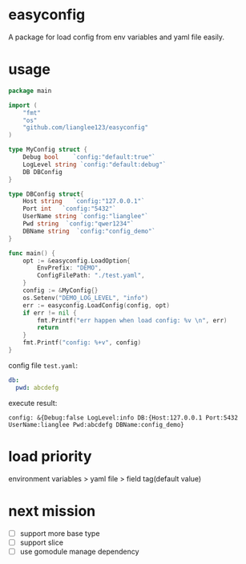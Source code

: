 # easyconfig
A package for load config from env variables and yaml file easily.

# usage
```go
package main

import (
    "fmt"
    "os"
	"github.com/lianglee123/easyconfig"
)

type MyConfig struct {
	Debug bool    `config:"default:true"`
	LogLevel string `config:"default:debug"`
	DB DBConfig
}

type DBConfig struct{
	Host string   `config:"127.0.0.1"`
	Port int   `config:"5432"`
	UserName string `config:"lianglee"`
	Pwd string  `config:"qwer1234"`
	DBName string  `config:"config_demo"`
}

func main() {
	opt := &easyconfig.LoadOption{
		EnvPrefix: "DEMO",
		ConfigFilePath: "./test.yaml",
	}
	config := &MyConfig{}
	os.Setenv("DEMO_LOG_LEVEL", "info")
	err := easyconfig.LoadConfig(config, opt)
	if err != nil {
		fmt.Printf("err happen when load config: %v \n", err)
		return
	}
	fmt.Printf("config: %+v", config)
}
```
config file `test.yaml`:
```yaml
db:
  pwd: abcdefg
```

execute result:
```
config: &{Debug:false LogLevel:info DB:{Host:127.0.0.1 Port:5432 UserName:lianglee Pwd:abcdefg DBName:config_demo}
```

# load priority
environment variables > yaml file > field tag(default value)

# next mission
- [ ] support more base type
- [ ] support slice
- [ ] use gomodule manage dependency